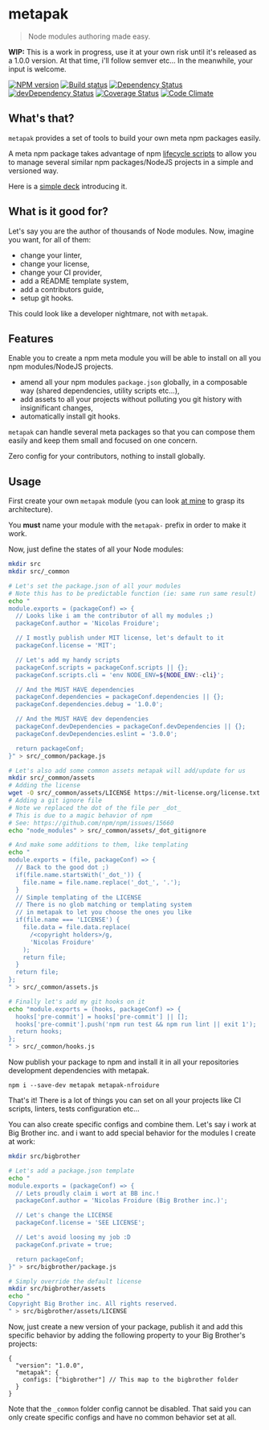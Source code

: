 # metapak
> Node modules authoring made easy.

**WIP:** This is a work in progress, use it at your own risk
 until it's released as a 1.0.0 version. At that time, i'll
 follow semver etc... In the meanwhile, your input is welcome.

 [![NPM version](https://badge.fury.io/js/metapak.svg)](https://npmjs.org/package/metapak)
[![Build status](https://secure.travis-ci.org/nfroidure/metapak.svg)](https://travis-ci.org/nfroidure/metapak)
[![Dependency Status](https://david-dm.org/nfroidure/metapak.svg)](https://david-dm.org/nfroidure/metapak)
[![devDependency Status](https://david-dm.org/nfroidure/metapak/dev-status.svg)](https://david-dm.org/nfroidure/metapak#info=devDependencies)
[![Coverage Status](https://coveralls.io/repos/nfroidure/metapak/badge.svg?branch=master)](https://coveralls.io/r/nfroidure/metapak?branch=master)
[![Code Climate](https://codeclimate.com/github/nfroidure/metapak.svg)](https://codeclimate.com/github/nfroidure/metapak)

## What's that?

`metapak` provides a set of tools to build your own meta npm packages easily.

A meta npm package takes advantage of npm
 [lifecycle scripts](https://docs.npmjs.com/misc/scripts)
 to allow you to manage several similar npm packages/NodeJS
 projects in a simple and versioned way.

Here is a [simple deck](https://slides.com/nfroidure/meta-npm-packages/live#/)
 introducing it.

## What is it good for?

Let's say you are the author of thousands of Node modules.
Now, imagine you want, for all of them:
- change your linter,
- change your license,
- change your CI provider,
- add a README template system,
- add a contributors guide,
- setup git hooks.

This could look like a developer nightmare, not with `metapak`.

## Features

Enable you to create a npm meta module you will be able to install
 on all you npm modules/NodeJS projects.
- amend all your npm modules `package.json` globally, in
 a composable way (shared dependencies, utility scripts etc...),
- add assets to all your projects without polluting you git
 history with insignificant changes,
- automatically install git hooks.

`metapak` can handle several meta packages so that you can compose
 them easily and keep them small and focused on one concern.

Zero config for your contributors, nothing to install globally.

## Usage

First create your own `metapak` module (you can look
 [at mine](https://github.com/nfroidure/metapak-nfroidure) to grasp its
 architecture).

You **must** name your module with the `metapak-` prefix in order to make
 it work.

Now, just define the states of all your Node modules:
```sh
mkdir src
mkdir src/_common

# Let's set the package.json of all your modules
# Note this has to be predictable function (ie: same run same result)
echo "
module.exports = (packageConf) => {
  // Looks like i am the contributor of all my modules ;)
  packageConf.author = 'Nicolas Froidure';

  // I mostly publish under MIT license, let's default to it
  packageConf.license = 'MIT';

  // Let's add my handy scripts
  packageConf.scripts = packageConf.scripts || {};
  packageConf.scripts.cli = 'env NODE_ENV=${NODE_ENV:-cli}';

  // And the MUST HAVE dependencies
  packageConf.dependencies = packageConf.dependencies || {};
  packageConf.dependencies.debug = '1.0.0';

  // And the MUST HAVE dev dependencies
  packageConf.devDependencies = packageConf.devDependencies || {};
  packageConf.devDependencies.eslint = '3.0.0';

  return packageConf;
}" > src/_common/package.js

# Let's also add some common assets metapak will add/update for us
mkdir src/_common/assets
# Adding the license
wget -O src/_common/assets/LICENSE https://mit-license.org/license.txt
# Adding a git ignore file
# Note we replaced the dot of the file per _dot_
# This is due to a magic behavior of npm
# See: https://github.com/npm/npm/issues/15660
echo "node_modules" > src/_common/assets/_dot_gitignore

# And make some additions to them, like templating
echo "
module.exports = (file, packageConf) => {
  // Back to the good dot ;)
  if(file.name.startsWith('_dot_')) {
    file.name = file.name.replace('_dot_', '.');
  }
  // Simple templating of the LICENSE
  // There is no glob matching or templating system
  // in metapak to let you choose the ones you like
  if(file.name === 'LICENSE') {
    file.data = file.data.replace(
      /<copyright holders>/g,
      'Nicolas Froidure'
    );
    return file;
  }
  return file;
};
" > src/_common/assets.js

# Finally let's add my git hooks on it
echo "module.exports = (hooks, packageConf) => {
  hooks['pre-commit'] = hooks['pre-commit'] || [];
  hooks['pre-commit'].push('npm run test && npm run lint || exit 1');
  return hooks;
};
" > src/_common/hooks.js
```

Now publish your package to npm and install it in all
 your repositories development dependencies with metapak.

```
npm i --save-dev metapak metapak-nfroidure
```

That's it! There is a lot of things you can set on all your projects like
 CI scripts, linters, tests configuration etc...

You can also create specific configs and combine them. Let's say i work at
 Big Brother inc. and i want to add special behavior for the modules I create
 at work:

```sh
mkdir src/bigbrother

# Let's add a package.json template
echo "
module.exports = (packageConf) => {
  // Lets proudly claim i wort at BB inc.!
  packageConf.author = 'Nicolas Froidure (Big Brother inc.)';

  // Let's change the LICENSE
  packageConf.license = 'SEE LICENSE';

  // Let's avoid loosing my job :D
  packageConf.private = true;

  return packageConf;
}" > src/bigbrother/package.js

# Simply override the default license
mkdir src/bigbrother/assets
echo "
Copyright Big Brother inc. All rights reserved.
" > src/bigbrother/assets/LICENSE
```

Now, just create a new version of your package, publish it and add
 this specific behavior by adding the following property to your
 Big Brother's projects:
```
{
  "version": "1.0.0",
  "metapak": {
    configs: ["bigbrother"] // This map to the bigbrother folder
  }
}
```

Note that the `_common` folder config cannot be disabled. That said you can
  only create specific configs and have no common behavior set at all.
